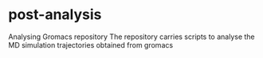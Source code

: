 # post-analysis
Analysing Gromacs repository
The repository carries scripts to analyse the MD simulation trajectories obtained from gromacs
